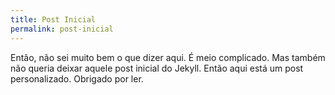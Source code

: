 ```yaml
---
title: Post Inicial
permalink: post-inicial
---
```


Então, não sei muito bem o que dizer aqui. É meio complicado.  Mas também não queria deixar aquele post inicial do Jekyll. Então aqui está um post personalizado. Obrigado por ler.
